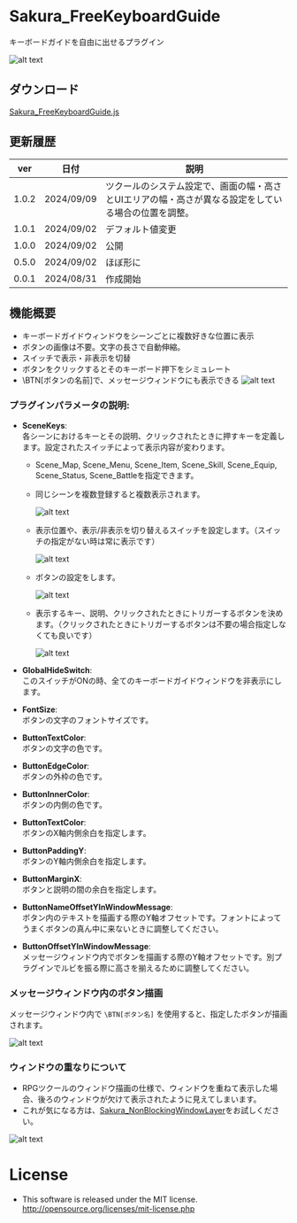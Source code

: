 # Sakura_FreeKeyboardGuide
キーボードガイドを自由に出せるプラグイン

![alt text](image-8.png)

## ダウンロード
[Sakura_FreeKeyboardGuide.js](https://raw.githubusercontent.com/Sakurano6130/SakuraPlugins/main/Sakura_FreeKeyboardGuide/Sakura_FreeKeyboardGuide.js)

## 更新履歴
| ver   | 日付       | 説明                                                                                                 |
| ----- | ---------- | ---------------------------------------------------------------------------------------------------- |
| 1.0.2 | 2024/09/09 | ツクールのシステム設定で、画面の幅・高さとUIエリアの幅・高さが異なる設定をしている場合の位置を調整。 |
| 1.0.1 | 2024/09/02 | デフォルト値変更                                                                                     |
| 1.0.0 | 2024/09/02 | 公開                                                                                                 |
| 0.5.0 | 2024/09/02 | ほぼ形に                                                                                             |
| 0.0.1 | 2024/08/31 | 作成開始                                                                                             |


## 機能概要
- キーボードガイドウィンドウをシーンごとに複数好きな位置に表示
- ボタンの画像は不要。文字の長さで自動伸縮。
- スイッチで表示・非表示を切替
- ボタンをクリックするとそのキーボード押下をシミュレート
- \BTN[ボタンの名前]で、メッセージウィンドウにも表示できる
  ![alt text](image.png)

### プラグインパラメータの説明:

- **SceneKeys**:  
  各シーンにおけるキーとその説明、クリックされたときに押すキーを定義します。設定されたスイッチによって表示内容が変わります。
  - Scene_Map, Scene_Menu, Scene_Item, Scene_Skill, Scene_Equip, Scene_Status, Scene_Battleを指定できます。
  - 同じシーンを複数登録すると複数表示されます。
  
    ![alt text](image-1.png)

  - 表示位置や、表示/非表示を切り替えるスイッチを設定します。（スイッチの指定がない時は常に表示です）

    ![alt text](image-4.png)

  - ボタンの設定をします。

    ![alt text](image-3.png)
  
  - 表示するキー、説明、クリックされたときにトリガーするボタンを決めます。（クリックされたときにトリガーするボタンは不要の場合指定しなくても良いです）

    ![alt text](image-5.png)

- **GlobalHideSwitch**:  
  このスイッチがONの時、全てのキーボードガイドウィンドウを非表示にします。

- **FontSize**:  
  ボタンの文字のフォントサイズです。

- **ButtonTextColor**:  
  ボタンの文字の色です。

- **ButtonEdgeColor**:  
  ボタンの外枠の色です。

- **ButtonInnerColor**:  
  ボタンの内側の色です。

- **ButtonTextColor**:  
  ボタンのX軸内側余白を指定します。

- **ButtonPaddingY**:  
  ボタンのY軸内側余白を指定します。

- **ButtonMarginX**:  
  ボタンと説明の間の余白を指定します。

- **ButtonNameOffsetYInWindowMessage**:  
  ボタン内のテキストを描画する際のY軸オフセットです。フォントによってうまくボタンの真ん中に来ないときに調整してください。

- **ButtonOffsetYInWindowMessage**:  
  メッセージウィンドウ内でボタンを描画する際のY軸オフセットです。別プラグインでルビを振る際に高さを揃えるために調整してください。

### メッセージウィンドウ内のボタン描画
  メッセージウィンドウ内で `\BTN[ボタン名]` を使用すると、指定したボタンが描画されます。

  ![alt text](image-6.png)

### ウィンドウの重なりについて
  - RPGツクールのウィンドウ描画の仕様で、ウィンドウを重ねて表示した場合、後ろのウィンドウが欠けて表示されたように見えてしまいます。
  - これが気になる方は、[Sakura_NonBlockingWindowLayer](../Sakura_NonBlockingWindowLayer/Sakura_NonBlockingWindowLayer.md)をお試しください。

  ![alt text](image-7.png)


# License
- This software is released under the MIT license. http://opensource.org/licenses/mit-license.php

